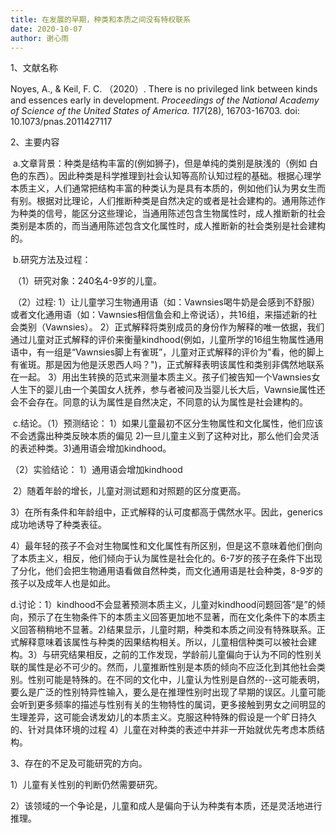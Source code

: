 ```yaml
---
title: 在发展的早期，种类和本质之间没有特权联系
date: 2020-10-07
author: 谢心雨
---
```


1、文献名称

Noyes, A., & Keil, F. C. （2020）. There is no privileged link between kinds and essences early in development. *Proceedings of the National Academy of Science of the United States of America. 117*(28), 16703-16703. doi: 10.1073/pnas.2011427117

2、主要内容

​	a.文章背景：种类是结构丰富的(例如狮子)，但是单纯的类别是肤浅的（例如 白色的东西）。因此种类是科学推理到社会认知等高阶认知过程的基础。根据心理学本质主义，人们通常把结构丰富的种类认为是具有本质的，例如他们认为男女生而有别。根据对比理论，人们推断种类是自然决定的或者是社会建构的。通用陈述作为种类的信号，能区分这些理论，当通用陈述包含生物属性时，成人推断新的社会类别是本质的，而当通用陈述包含文化属性时，成人推断新的社会类别是社会建构的。

​	b.研究方法及过程：

​		（1）研究对象：240名4-9岁的儿童。

​		（2）过程:  1）让儿童学习生物通用语（如：Vawnsies喝牛奶是会感到不舒服）或者文化通用语（如：Vawnsies相信鱼会和上帝说话），共16组，来描述新的社会类别（Vawnsies）。    2）正式解释将类别成员的身份作为解释的唯一依据，我们通过儿童对正式解释的评价来衡量kindhood(例如，儿童所学的16组生物属性通用语中，有一组是“Vawnsies脚上有雀斑”，儿童对正式解释的评价为"看，他的脚上有雀斑。那是因为他是沃恩西人吗？")，正式解释表明该属性和类别非偶然地联系在一起。  3）用出生转换的范式来测量本质主义。孩子们被告知一个Vawnsies女人生下的婴儿由一个美国女人抚养，参与者被问及当婴儿长大后，Vawnsie属性还会不会存在。同意的认为属性是自然决定，不同意的认为属性是社会建构的。

​	c.结论。（1）预测结论：   1）如果儿童最初不区分生物属性和文化属性，他们应该不会透露出种类反映本质的偏见   2)一旦儿童主义到了这种对比，那么他们会灵活的表述种类。3)通用语会增加kindhood。

（2）实验结论： 1）通用语会增加kindhood

​								2）随着年龄的增长，儿童对测试题和对照题的区分度更高。

​								3）在所有条件和年龄组中，正式解释的认可度都高于偶然水平。因此，generics成功地诱导了种类表征。

​								4）最年轻的孩子不会对生物属性和文化属性有所区别，但是这不意味着他们倒向了本质主义，相反，他们倾向于认为属性是社会化的。6-7岁的孩子在条件下出现了分化，他们会把生物通用语看做自然种类，而文化通用语是社会种类，8-9岁的孩子以及成年人也是如此。

d.讨论：1）kindhood不会显著预测本质主义，儿童对kindhood问题回答“是”的倾向，预示了在生物条件下的本质主义回答更加地不显著，而在文化条件下的本质主义回答稍稍地不显著。2)结果显示，儿童时期，种类和本质之间没有特殊联系。正式解释意味着该属性与种类的因果结构相关。所以，儿童相信种类可以被社会建构。3）与研究结果相反，之前的工作发现，学龄前儿童偏向于认为不同的性别关联的属性是必不可少的。然而，儿童推断性别是本质的倾向不应泛化到其他社会类别。性别可能是特殊的。在不同的文化中，儿童认为性别是自然的--这可能表明，要么是广泛的性别特异性输入，要么是在推理性别时出现了早期的误区。儿童可能会听到更多频率的描述与性别有关的生物特性的属词，更多接触到男女之间明显的生理差异，这可能会诱发幼儿的本质主义。克服这种特殊的假设是一个旷日持久的、针对具体环境的过程 4）儿童在对种类的表述中并非一开始就优先考虑本质结构。

3、存在的不足及可能研究的方向。

1）儿童有关性别的判断仍然需要研究。

2）该领域的一个争论是，儿童和成人是偏向于认为种类有本质，还是灵活地进行推理。
